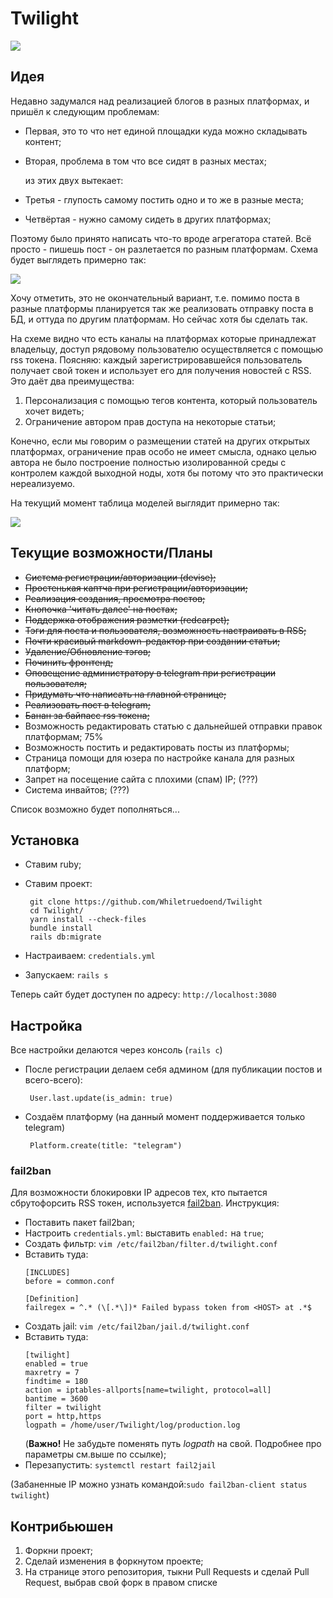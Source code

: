 # Twilight

<img src="https://i.imgur.com/Q2Lhx58.png"></img>

## Идея

Недавно задумался над реализацией блогов в разных платформах, и пришёл к следующим проблемам:
 
 * Первая, это то что нет единой площадки куда можно складывать контент;
 * Вторая, проблема в том что все сидят в разных местах;
 
    из этих двух вытекает:
 
 * Третья - глупость самому постить одно и то же в разные места;
 * Четвёртая - нужно самому сидеть в других платформах;
 
 Поэтому было принято написать что-то вроде агрегатора статей. Всё просто - пишешь пост - он разлетается по разным платформам. Схема будет выглядеть примерно так:
 
 <img src="https://i.imgur.com/ffeGQGF.png"></img>
 
 Хочу отметить, это не окончательный вариант, т.е. помимо поста в разные платформы планируется так же реализовать отправку поста в БД, и оттуда по другим платформам. Но сейчас хотя бы сделать так.
 
 На схеме видно что есть каналы на платформах которые принадлежат владельцу, доступ рядовому пользователю осуществляется с помощью rss токена. Поясняю: каждый зарегистрировавшейся пользователь получает свой токен и использует его для получения новостей с RSS. Это даёт два преимущества:
 
 1) Персонализация с помощью тегов контента, который пользователь хочет видеть;
 2) Ограничение автором прав доступа на некоторые статьи;
 
 Конечно, если мы говорим о размещении статей на других открытых платформах, ограничение прав особо не имеет смысла, однако целью автора не было построение полностью изолированной среды с контролем каждой выходной ноды, хотя бы потому что это практически нереализуемо.
 
 На текущий момент таблица моделей выглядит примерно так:
 
 <img src="https://i.imgur.com/9wzdDVj.png"></img>
 
 ## Текущие возможности/Планы
 * <s>Система регистрации/авторизации (devise);</s>
 * <s>Простенькая каптча при регистрации/авторизации;</s>
 * <s>Реализация создания, просмотра постов;</s>
 * <s>Кнопочка 'читать далее' на постах;</s>
 * <s>Поддержка отображения разметки (redcarpet);</s>
 * <s>Тэги для поста и пользователя, возможность настраивать в RSS;</s>
 * <s>Почти красивый markdown-редактор при создании статьи;</s>
 * <s>Удаление/Обновление тэгов;</s>
 * <s>Починить фронтенд;</s>
 * <s>Оповещение администратору в telegram при регистрации пользователя;</s>
 * <s>Придумать что написать на главной странице;</s>
 * <s>Реализовать пост в telegram;</s>
 * <s>Банан за байпасс rss токена;</s>
 * Возможность редактировать статью с дальнейшей отправки правок платформам; 75%
 * Возможность постить и редактировать посты из платформы;
 * Страница помощи для юзера по настройке канала для разных платформ;
 * Запрет на посещение сайта с плохими (спам) IP; (???)
 * Система инвайтов; (???)

 
 Список возможно будет пополняться...
 
 ## Установка
 
  * Ставим ruby;
  * Ставим проект: 
  
    ```ssh
     git clone https://github.com/Whiletruedoend/Twilight
     cd Twilight/
     yarn install --check-files
     bundle install
     rails db:migrate
    ```
     
  * Настраиваем: `credentials.yml`
  * Запускаем: `rails s`
  
Теперь сайт будет доступен по адресу: `http://localhost:3080`

## Настройка
Все настройки делаются через консоль (`rails c`)
  * После регистрации делаем себя админом (для публикации постов и всего-всего):
      ```ssh
       User.last.update(is_admin: true)
      ```
  * Создаём платформу (на данный момент поддерживается только telegram)
      ```ssh
       Platform.create(title: "telegram")
      ```
### fail2ban
Для возможности блокировки IP адресов тех, кто пытается сбрутофорсить RSS токен, используется [fail2ban](https://www.dmosk.ru/instruktions.php?object=fail2ban). Инструкция:
* Поставить пакет fail2ban;
* Настроить `credentials.yml`: выставить `enabled:` на `true`;
* Создать фильтр: `vim /etc/fail2ban/filter.d/twilight.conf`
* Вставить туда:
    ```ssh                                                  
    [INCLUDES]
    before = common.conf
    
    [Definition]
    failregex = ^.* (\[.*\])* Failed bypass token from <HOST> at .*$
    ```
* Создать jail: `vim /etc/fail2ban/jail.d/twilight.conf`
* Вставить туда:
    ```
    [twilight]
    enabled = true
    maxretry = 7
    findtime = 180
    action = iptables-allports[name=twilight, protocol=all]
    bantime = 3600
    filter = twilight
    port = http,https
    logpath = /home/user/Twilight/log/production.log
    ```
  (**Важно!** Не забудьте поменять путь *logpath* на свой. Подробнее про параметры см.выше по ссылке);
* Перезапустить: `systemctl restart fail2jail`

(Забаненные IP можно узнать командой:`sudo fail2ban-client status twilight`)
## Контрибьюшен

  1) Форкни проект;
  2) Сделай изменения в форкнутом проекте;
  3) На странице этого репозитория, тыкни Pull Requests и сделай Pull Request, выбрав свой форк в правом списке